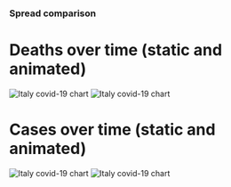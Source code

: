 ### Spread comparison 
# Deaths over time (static and animated)
![Italy covid-19 chart](https://raw.githubusercontent.com/madlag/coronavirus_study/master/notebooks/graphs/2020-03-20/countries/Italy/2020-03-20_Italy_deaths.png "Italy covid-19 chart")
![Italy covid-19 chart](https://raw.githubusercontent.com/madlag/coronavirus_study/master/notebooks/graphs/2020-03-20/countries/Italy/2020-03-20_Italy_deaths.gif "Italy covid-19 chart")

# Cases over time (static and animated)
![Italy covid-19 chart](https://raw.githubusercontent.com/madlag/coronavirus_study/master/notebooks/graphs/2020-03-20/countries/Italy/2020-03-20_Italy_cases.png "Italy covid-19 chart")
![Italy covid-19 chart](https://raw.githubusercontent.com/madlag/coronavirus_study/master/notebooks/graphs/2020-03-20/countries/Italy/2020-03-20_Italy_cases.gif "Italy covid-19 chart")